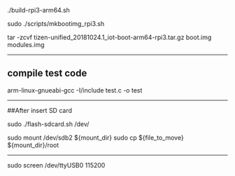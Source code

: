 ./build-rpi3-arm64.sh

sudo ./scripts/mkbootimg_rpi3.sh

tar -zcvf tizen-unified_20181024.1_iot-boot-arm64-rpi3.tar.gz boot.img modules.img

-----
## compile test code

arm-linux-gnueabi-gcc -I<your kernel path>/include test.c -o test

-----

##After insert SD card 

sudo ./flash-sdcard.sh /dev/<SDCARD>

sudo mount /dev/sdb2 ${mount_dir}
sudo cp ${file_to_move} ${mount_dir}/root

-----

sudo screen /dev/ttyUSB0 115200
